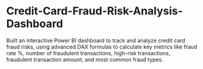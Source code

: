# Credit-Card-Fraud-Risk-Analysis-Dashboard
Built an interactive Power BI dashboard to track and analyze credit card fraud risks, using advanced DAX formulas to calculate key metrics like fraud rate %, number of fraudulent transactions, high-risk transactions, fraudulent transaction amount, and most common fraud types.
